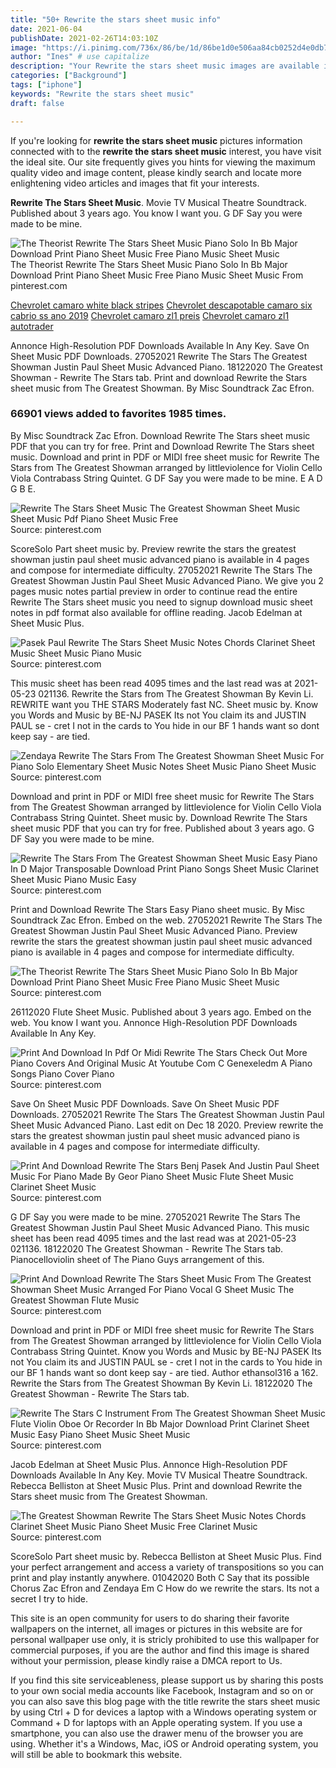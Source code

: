 ```yaml
---
title: "50+ Rewrite the stars sheet music info"
date: 2021-06-04
publishDate: 2021-02-26T14:03:10Z
image: "https://i.pinimg.com/736x/86/be/1d/86be1d0e506aa84cb0252d4e0db751da.jpg"
author: "Ines" # use capitalize
description: "Your Rewrite the stars sheet music images are available in this site. Rewrite the stars sheet music are a topic that is being searched for and liked by netizens now. You can Get the Rewrite the stars sheet music files here. Get all free photos and vectors."
categories: ["Background"]
tags: ["iphone"]
keywords: "Rewrite the stars sheet music"
draft: false

---
```


If you're looking for **rewrite the stars sheet music** pictures information connected with to the **rewrite the stars sheet music** interest, you have visit the ideal  site.  Our site frequently  gives you  hints  for viewing  the maximum  quality video and image  content, please kindly search and locate more enlightening video articles and images  that fit your interests.

**Rewrite The Stars Sheet Music**. Movie TV Musical Theatre Soundtrack. Published about 3 years ago. You know I want you. G DF Say you were made to be mine.

![The Theorist Rewrite The Stars Sheet Music Piano Solo In Bb Major Download Print Piano Sheet Music Free Piano Music Sheet Music](https://i.pinimg.com/originals/a3/78/c0/a378c019c0c77c4add3c2684fd28662e.gif "The Theorist Rewrite The Stars Sheet Music Piano Solo In Bb Major Download Print Piano Sheet Music Free Piano Music Sheet Music")
The Theorist Rewrite The Stars Sheet Music Piano Solo In Bb Major Download Print Piano Sheet Music Free Piano Music Sheet Music From pinterest.com

[Chevrolet camaro white black stripes](/chevrolet-camaro-white-black-stripes/)
[Chevrolet descapotable camaro six cabrio ss ano 2019](/chevrolet-descapotable-camaro-six-cabrio-ss-ano-2019/)
[Chevrolet camaro zl1 preis](/chevrolet-camaro-zl1-preis/)
[Chevrolet camaro zl1 autotrader](/chevrolet-camaro-zl1-autotrader/)

Annonce High-Resolution PDF Downloads Available In Any Key. Save On Sheet Music PDF Downloads. 27052021 Rewrite The Stars The Greatest Showman Justin Paul Sheet Music Advanced Piano. 18122020 The Greatest Showman - Rewrite The Stars tab. Print and download Rewrite the Stars sheet music from The Greatest Showman. By Misc Soundtrack Zac Efron.

### 66901 views added to favorites 1985 times.

By Misc Soundtrack Zac Efron. Download Rewrite The Stars sheet music PDF that you can try for free. Print and Download Rewrite The Stars sheet music. Download and print in PDF or MIDI free sheet music for Rewrite The Stars from The Greatest Showman arranged by littleviolence for Violin Cello Viola Contrabass String Quintet. G DF Say you were made to be mine. E A D G B E.


![Rewrite The Stars Sheet Music The Greatest Showman Sheet Music Sheet Music Pdf Piano Sheet Music Free](https://i.pinimg.com/originals/9a/7a/f7/9a7af7bdea09150497909892faf454c8.png "Rewrite The Stars Sheet Music The Greatest Showman Sheet Music Sheet Music Pdf Piano Sheet Music Free")
Source: pinterest.com

ScoreSolo Part sheet music by. Preview rewrite the stars the greatest showman justin paul sheet music advanced piano is available in 4 pages and compose for intermediate difficulty. 27052021 Rewrite The Stars The Greatest Showman Justin Paul Sheet Music Advanced Piano. We give you 2 pages music notes partial preview in order to continue read the entire Rewrite The Stars sheet music you need to signup download music sheet notes in pdf format also available for offline reading. Jacob Edelman at Sheet Music Plus.

![Pasek Paul Rewrite The Stars Sheet Music Notes Chords Clarinet Sheet Music Sheet Music Piano Music](https://i.pinimg.com/originals/23/19/93/2319935b2b4a9d2f4d855420306c7226.png "Pasek Paul Rewrite The Stars Sheet Music Notes Chords Clarinet Sheet Music Sheet Music Piano Music")
Source: pinterest.com

This music sheet has been read 4095 times and the last read was at 2021-05-23 021136. Rewrite the Stars from The Greatest Showman By Kevin Li. REWRITE want you THE STARS Moderately fast NC. Sheet music by. Know you Words and Music by BE-NJ PASEK Its not You claim its and JUSTIN PAUL se - cret I not in the cards to You hide in our BF 1 hands want so dont keep say - are tied.

![Zendaya Rewrite The Stars From The Greatest Showman Sheet Music For Piano Solo Elementary Sheet Music Notes Sheet Music Piano Sheet Music](https://i.pinimg.com/originals/14/4f/fa/144ffa9a279b7428bfb74021f9e0f81b.png "Zendaya Rewrite The Stars From The Greatest Showman Sheet Music For Piano Solo Elementary Sheet Music Notes Sheet Music Piano Sheet Music")
Source: pinterest.com

Download and print in PDF or MIDI free sheet music for Rewrite The Stars from The Greatest Showman arranged by littleviolence for Violin Cello Viola Contrabass String Quintet. Sheet music by. Download Rewrite The Stars sheet music PDF that you can try for free. Published about 3 years ago. G DF Say you were made to be mine.

![Rewrite The Stars From The Greatest Showman Sheet Music Easy Piano In D Major Transposable Download Print Piano Songs Sheet Music Clarinet Sheet Music Piano Music Easy](https://i.pinimg.com/originals/1b/db/83/1bdb83a6b67a6ef9f4d912fbb9d3cca1.gif "Rewrite The Stars From The Greatest Showman Sheet Music Easy Piano In D Major Transposable Download Print Piano Songs Sheet Music Clarinet Sheet Music Piano Music Easy")
Source: pinterest.com

Print and Download Rewrite The Stars Easy Piano sheet music. By Misc Soundtrack Zac Efron. Embed on the web. 27052021 Rewrite The Stars The Greatest Showman Justin Paul Sheet Music Advanced Piano. Preview rewrite the stars the greatest showman justin paul sheet music advanced piano is available in 4 pages and compose for intermediate difficulty.

![The Theorist Rewrite The Stars Sheet Music Piano Solo In Bb Major Download Print Piano Sheet Music Free Piano Music Sheet Music](https://i.pinimg.com/originals/a3/78/c0/a378c019c0c77c4add3c2684fd28662e.gif "The Theorist Rewrite The Stars Sheet Music Piano Solo In Bb Major Download Print Piano Sheet Music Free Piano Music Sheet Music")
Source: pinterest.com

26112020 Flute Sheet Music. Published about 3 years ago. Embed on the web. You know I want you. Annonce High-Resolution PDF Downloads Available In Any Key.

![Print And Download In Pdf Or Midi Rewrite The Stars Check Out More Piano Covers And Original Music At Youtube Com C Genexeledm A Piano Songs Piano Cover Piano](https://i.pinimg.com/originals/50/27/cd/5027cd2ed2e90d3ebe01067c883d5e18.png "Print And Download In Pdf Or Midi Rewrite The Stars Check Out More Piano Covers And Original Music At Youtube Com C Genexeledm A Piano Songs Piano Cover Piano")
Source: pinterest.com

Save On Sheet Music PDF Downloads. Save On Sheet Music PDF Downloads. 27052021 Rewrite The Stars The Greatest Showman Justin Paul Sheet Music Advanced Piano. Last edit on Dec 18 2020. Preview rewrite the stars the greatest showman justin paul sheet music advanced piano is available in 4 pages and compose for intermediate difficulty.

![Print And Download Rewrite The Stars Benj Pasek And Justin Paul Sheet Music For Piano Made By Geor Piano Sheet Music Flute Sheet Music Clarinet Sheet Music](https://i.pinimg.com/originals/0c/20/04/0c20047ae8b1724bfda5b805040f8018.jpg "Print And Download Rewrite The Stars Benj Pasek And Justin Paul Sheet Music For Piano Made By Geor Piano Sheet Music Flute Sheet Music Clarinet Sheet Music")
Source: pinterest.com

G DF Say you were made to be mine. 27052021 Rewrite The Stars The Greatest Showman Justin Paul Sheet Music Advanced Piano. This music sheet has been read 4095 times and the last read was at 2021-05-23 021136. 18122020 The Greatest Showman - Rewrite The Stars tab. Pianocelloviolin sheet of The Piano Guys arrangement of this.

![Print And Download Rewrite The Stars Sheet Music From The Greatest Showman Sheet Music Arranged For Piano Vocal G Sheet Music The Greatest Showman Flute Music](https://i.pinimg.com/originals/2e/b3/ac/2eb3ac65e8b2fff5a8527e9421aec054.gif "Print And Download Rewrite The Stars Sheet Music From The Greatest Showman Sheet Music Arranged For Piano Vocal G Sheet Music The Greatest Showman Flute Music")
Source: pinterest.com

Download and print in PDF or MIDI free sheet music for Rewrite The Stars from The Greatest Showman arranged by littleviolence for Violin Cello Viola Contrabass String Quintet. Know you Words and Music by BE-NJ PASEK Its not You claim its and JUSTIN PAUL se - cret I not in the cards to You hide in our BF 1 hands want so dont keep say - are tied. Author ethansol316 a 162. Rewrite the Stars from The Greatest Showman By Kevin Li. 18122020 The Greatest Showman - Rewrite The Stars tab.

![Rewrite The Stars C Instrument From The Greatest Showman Sheet Music Flute Violin Oboe Or Recorder In Bb Major Download Print Clarinet Sheet Music Easy Piano Sheet Music Sheet Music](https://i.pinimg.com/originals/0e/d2/f9/0ed2f9ed97d5ccf980eb2d0c6bcc47c8.gif "Rewrite The Stars C Instrument From The Greatest Showman Sheet Music Flute Violin Oboe Or Recorder In Bb Major Download Print Clarinet Sheet Music Easy Piano Sheet Music Sheet Music")
Source: pinterest.com

Jacob Edelman at Sheet Music Plus. Annonce High-Resolution PDF Downloads Available In Any Key. Movie TV Musical Theatre Soundtrack. Rebecca Belliston at Sheet Music Plus. Print and download Rewrite the Stars sheet music from The Greatest Showman.

![The Greatest Showman Rewrite The Stars Sheet Music Notes Chords Clarinet Sheet Music Piano Sheet Music Free Clarinet Music](https://i.pinimg.com/736x/86/be/1d/86be1d0e506aa84cb0252d4e0db751da.jpg "The Greatest Showman Rewrite The Stars Sheet Music Notes Chords Clarinet Sheet Music Piano Sheet Music Free Clarinet Music")
Source: pinterest.com

ScoreSolo Part sheet music by. Rebecca Belliston at Sheet Music Plus. Find your perfect arrangement and access a variety of transpositions so you can print and play instantly anywhere. 01042020 Both C Say that its possible Chorus Zac Efron and Zendaya Em C How do we rewrite the stars. Its not a secret I try to hide.

This site is an open community for users to do sharing their favorite wallpapers on the internet, all images or pictures in this website are for personal wallpaper use only, it is stricly prohibited to use this wallpaper for commercial purposes, if you are the author and find this image is shared without your permission, please kindly raise a DMCA report to Us.

If you find this site serviceableness, please support us by sharing this posts to your own social media accounts like Facebook, Instagram and so on or you can also save this blog page with the title rewrite the stars sheet music by using Ctrl + D for devices a laptop with a Windows operating system or Command + D for laptops with an Apple operating system. If you use a smartphone, you can also use the drawer menu of the browser you are using. Whether it's a Windows, Mac, iOS or Android operating system, you will still be able to bookmark this website.
